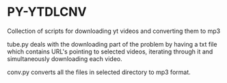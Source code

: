 # PY-YTDLCNV
Collection of scripts for downloading yt videos and converting them to mp3

tube.py deals with the downloading part of the problem by having a txt file which contains URL's pointing to selected videos, iterating through it and simultaneously downloading each video.

conv.py converts all the files in selected directory to mp3 format.
